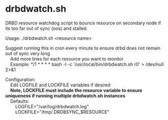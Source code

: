 # drbdwatch.sh
DRBD resource watchdog script to bounce resource on secondary node if its too far out of sync (oos) and stalled.

Usage: ./drbdwatch.sh &lt;resource name&gt;
  
Suggest running this in cron every minute to ensure drbd does not remain out of sync very long<br>
  &nbsp;&nbsp;&nbsp;&nbsp;Add more lines for each resource you want to monitor<br>
  &nbsp;&nbsp;&nbsp;&nbsp;Example: */1 * * * * bash -l -c '/usr/local/bin/drbdwatch.sh r0' > /dev/null 2>&1
  
Configuration:<br>
  &nbsp;&nbsp;&nbsp;&nbsp;Edit LOGFILE and LOCKFILE variables if desired<br>
  &nbsp;&nbsp;&nbsp;&nbsp;**Note, LOCKFILE must include the resource variable to ensure uniqueness if running multiple drbdwatch.sh instances**<br>
  &nbsp;&nbsp;&nbsp;&nbsp;Defaults:<br>
  &nbsp;&nbsp;&nbsp;&nbsp;&nbsp;&nbsp;&nbsp;&nbsp;LOGFILE="/var/log/drbdwatch.log"<br>
  &nbsp;&nbsp;&nbsp;&nbsp;&nbsp;&nbsp;&nbsp;&nbsp;LOCKFILE="/tmp/.DRDBSYNC_$RESOURCE"<br>
